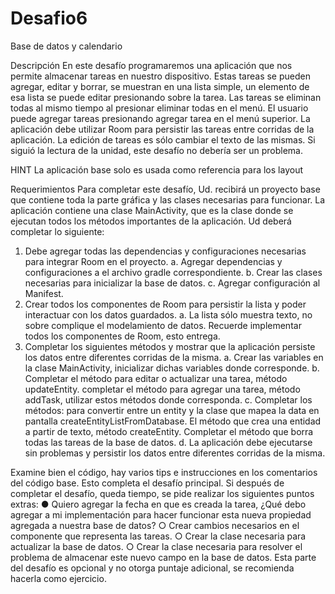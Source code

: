 # Desafio6
Base de datos y calendario

Descripción
En este desafío programaremos una aplicación que nos permite almacenar tareas en
nuestro dispositivo. Estas tareas se pueden agregar, editar y borrar, se muestran en una lista
simple, un elemento de esa lista se puede editar presionando sobre la tarea. Las tareas se
eliminan todas al mismo tiempo al presionar eliminar todas en el menú. El usuario puede
agregar tareas presionando agregar tarea en el menú superior. La aplicación debe utilizar
Room para persistir las tareas entre corridas de la aplicación. La edición de tareas es sólo
cambiar el texto de las mismas. Si siguió la lectura de la unidad, este desafío no debería ser
un problema.

HINT
La aplicación base solo es usada como referencia para los layout

Requerimientos
Para completar este desafío, Ud. recibirá un proyecto base que contiene toda la parte gráfica
y las clases necesarias para funcionar. La aplicación contiene una clase MainActivity, que es
la clase donde se ejecutan todos los métodos importantes de la aplicación. Ud deberá
completar lo siguiente:
1. Debe agregar todas las dependencias y configuraciones necesarias para integrar
Room en el proyecto.
a. Agregar dependencias y configuraciones a el archivo gradle correspondiente.
b. Crear las clases necesarias para inicializar la base de datos.
c. Agregar configuración al Manifest.
2. Crear todos los componentes de Room para persistir la lista y poder interactuar con
los datos guardados.
a. La lista sólo muestra texto, no sobre complique el modelamiento de datos.
Recuerde implementar todos los componentes de Room, esto entrega.
3. Completar los siguientes métodos y mostrar que la aplicación persiste los datos
entre diferentes corridas de la misma.
a. Crear las variables en la clase MainActivity, inicializar dichas variables donde
corresponde.
b. Completar el método para editar o actualizar una tarea, método updateEntity.
completar el método para agregar una tarea, método addTask, utilizar estos
métodos donde corresponda.
c. Completar los métodos: para convertir entre un entity y la clase que mapea la
data en pantalla createEntityListFromDatabase. El método que crea una
entidad a partir de texto, método createEntity. Completar el método que borra
todas las tareas de la base de datos.
d. La aplicación debe ejecutarse sin problemas y persistir los datos entre
diferentes corridas de la misma.

Examine bien el código, hay varios tips e instrucciones en los comentarios del código base.
Esto completa el desafío principal. Si después de completar el desafío, queda tiempo, se
pide realizar los siguientes puntos extras:
● Quiero agregar la fecha en que es creada la tarea, ¿Qué debo agregar a mi
implementación para hacer funcionar esta nueva propiedad agregada a nuestra base
de datos?
○ Crear cambios necesarios en el componente que representa las tareas.
○ Crear la clase necesaria para actualizar la base de datos.
○ Crear la clase necesaria para resolver el problema de almacenar este nuevo
campo en la base de datos.
Esta parte del desafío es opcional y no otorga puntaje adicional, se recomienda hacerla como
ejercicio.
